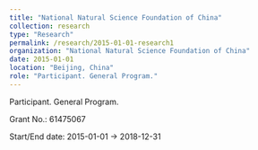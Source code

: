 ```yaml
---
title: "National Natural Science Foundation of China"
collection: research
type: "Research"
permalink: /research/2015-01-01-research1
organization: "National Natural Science Foundation of China"
date: 2015-01-01
location: "Beijing, China"
role: "Participant. General Program."
---
```


Participant. General Program.


Grant No.: 61475067

Start/End date: 2015-01-01 → 2018-12-31

